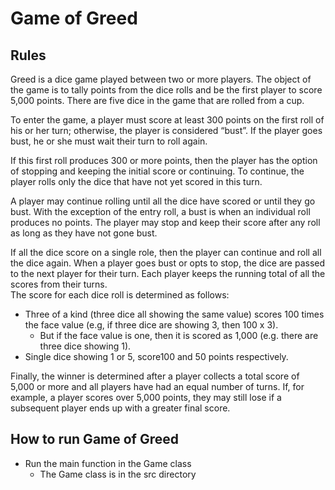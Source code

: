 ﻿# Game of Greed

## Rules

 Greed is a dice game played between two or more players. The object of the game is to tally points from the dice rolls and be the first player to score 5,000 points. There are five dice in the game that are rolled from a cup.

To enter the game, a player must score at least 300 points on the first roll of his or her turn; otherwise, the player is considered “bust”. If the player goes bust, he or she must wait their turn to roll again.

If this first roll produces 300 or more points, then the player has the option of stopping and keeping the initial score or continuing. To continue, the player rolls only the dice that have not yet scored in this turn.

A player may continue rolling until all the dice have scored or until they go bust. With the exception of the entry roll, a bust is when an individual roll produces no points. The player may stop and keep their score after any roll as long as they have not gone bust.

If all the dice score on a single role, then the player can continue and roll all the dice again. When a player goes bust or opts to stop, the dice are passed to the next player for their turn. Each player keeps the running total of all the scores from their turns.  
The score for each dice roll is determined as follows:

 - Three of a kind (three dice all showing the same value) scores 100 times the face value (e.g, if three dice are showing 3, then 100 x 3). 
	 - But if the face value is one, then it is scored as 1,000 (e.g. there are three dice showing 1).  
 - Single dice showing 1 or 5, score100 and 50 points respectively.

Finally, the winner is determined after a player collects a total score of 5,000 or more and all players have had an equal number of turns. If, for example, a player scores over 5,000 points, they may still lose if a subsequent player ends up with a greater final score.

## How to run Game of Greed
- Run the main function in the Game class 
	- The Game class is in the src directory  
